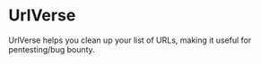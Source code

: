 # UrlVerse
UrlVerse helps you clean up your list of URLs, making it useful for pentesting/bug bounty.
